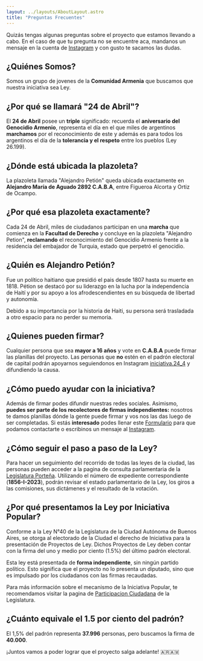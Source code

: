 ```yaml
---
layout: ../layouts/AboutLayout.astro
title: "Preguntas Frecuentes"
---
```

Quizás tengas algunas preguntas sobre el proyecto que estamos llevando a cabo. En el caso de que tu pregunta no se encuentre aca, mandanos un mensaje en la cuenta de [Instagram](https://www.instagram.com/iniciativa.24_4/    ) y con gusto te sacamos las dudas.


## ¿Quiénes Somos?
Somos un grupo de jovenes de la **Comunidad Armenia** que buscamos que nuestra iniciativa sea Ley.

## ¿Por qué se llamará "24 de Abril"?
El **24 de Abril** posee un **triple** significado: recuerda el **aniversario del Genocidio Armenio**, representa el día en el que miles de argentinos **marchamos** por el reconocimiento de este y además es para todos los argentinos el día de la **tolerancia y el respeto** entre los pueblos (Ley 26.199).


## ¿Dónde está ubicada la plazoleta?
La plazoleta llamada "Alejandro Petión" queda ubicada exactamente en **Alejandro María de Aguado 2892 C.A.B.A**, entre Figueroa Alcorta y Ortiz de Ocampo.

## ¿Por qué esa plazoleta exactamente?
Cada 24 de Abril, miles de ciudadanos participan en una **marcha** que comienza en la **Facultad de Derecho** y concluye en la plazoleta "Alejandro Petion", **reclamando** el reconocimiento del Genocidio Armenio frente a la residencia del embajador de Turquia, estado que perpetró el genocidio.  


## ¿Quién es Alejandro Petión?
Fue un político haitiano que presidió el pais desde 1807 hasta su muerte en 1818. Pétion se destacó por su liderazgo en la lucha por la independencia de Haití y por su apoyo a los afrodescendientes en su búsqueda de libertad y autonomía.

Debido a su importancia por la historia de Haiti, su persona será trasladada a otro espacio para no perder su memoria.


## ¿Quienes pueden firmar?
Cualquier persona que sea **mayor a 16 años** y vote en **C.A.B.A** puede firmar las planillas del proyecto. Las personas que **no** estén en el padrón electoral de capital podrán apoyarnos seguiendonos en Instagram [iniciativa.24_4](https://instagram.com/iniciativa.24_4?igshid=MzRlODBiNWFlZA==) y difundiendo la causa.


## ¿Cómo puedo ayudar con la iniciativa?
Además de firmar podes difundir nuestras redes sociales. Asimismo, **puedes ser parte de los recolectores de firmas independientes:** nosotros te damos planillas dónde la gente puede firmar y vos nos las das luego de ser completadas. Si estás **interesado** podes llenar este [Formulario](https://docs.google.com/forms/d/e/1FAIpQLSd0MqJPI56-PdvwEdA1Loza3PG49DlgKkdPtYPmxX1c-jDRIQ/viewform) para que podamos contactarte o escribinos un mensaje al  [Instagram](https://www.instagram.com/iniciativa.24_4/).


## ¿Cómo seguir el paso a paso de la Ley?
Para hacer un seguimiento del recorrido de todas las leyes de la ciudad, las personas pueden acceder a la pagina de consulta parlamentaria de la [Legislatura Porteña](https://parlamentaria.legislatura.gob.ar/login.aspx). Utilizando el número de expediente correspondiente (**1856-I-2023**), podrán revisar el estado parlamentario de la Ley, los giros a las comisiones, sus dictámenes y el resultado de la votación.


## ¿Por qué presentamos la Ley por Iniciativa Popular?
Conforme a la Ley N°40 de la Legislatura de la Ciudad Autónoma de Buenos Aires, se otorga al electorado de la Ciudad el derecho de Iniciativa para la presentación de Proyectos de Ley. Dichos Proyectos de Ley deben contar con la firma del uno y medio por ciento (1.5%) del último padrón electoral.

Esta ley está presentada de **forma independiente**, sin ningún partido político. Esto significa que el proyecto no lo presenta un diputado, sino que es impulsado por los ciudadanos con las firmas recaudadas.

Para más información sobre el mecanismo de la Iniciativa Popular, te recomendamos visitar la pagina de [Participacion Ciudadana](https://participacion.legislatura.gob.ar/seccion/que-es-una-iniciativa-popular.html) de la Legislatura.


## ¿Cuánto equivale el 1.5 por ciento del padrón?
El 1,5% del padrón representa **37.996** personas, pero buscamos la firma de **40.000**.


¡Juntos vamos a poder lograr que el proyecto salga adelante! 🇦🇷🇦🇲

